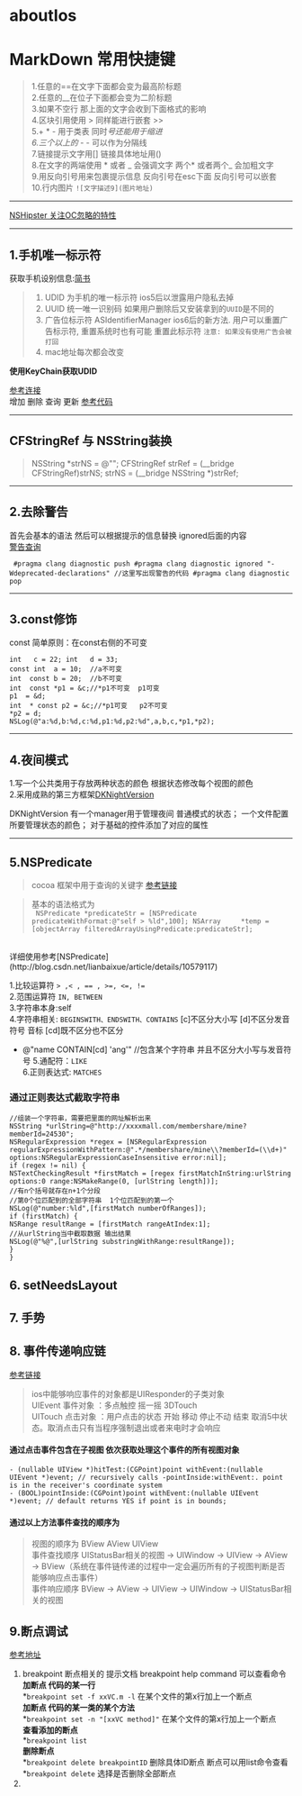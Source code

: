 # aboutIos

MarkDown 常用快捷键
=================

>1.任意的==在文字下面都会变为最高阶标题<br>
>2.任意的__在位子下面都会变为二阶标题<br>
>3.如果不空行 那上面的文字会收到下面格式的影响 <br>
>4.区块引用使用 > 同样能进行嵌套 >> <br>
>5.+ * - 用于类表  同时*号还能用于缩进 <br>
>6.三个以上的* - - 可以作为分隔线 <br>
>7.链接提示文字用[]  链接具体地址用() <br>
>8.在文字的两端使用 * 或者 _ 会强调文字   两个* 或者两个_ 会加粗文字<br>
>9.用反向引号用来包裹提示信息  反向引号在esc下面  反向引号可以嵌套 <br>
>10.行内图片 `![文字描述9](图片地址)` <br>

* * *
[NSHipster 关注OC忽略的特性](http://nshipster.cn/)
* * *
## 1.手机唯一标示符
获取手机设别信息:[简书](http://www.jianshu.com/p/b23016bb97af)

>1. UDID 为手机的唯一标示符 ios5后以泄露用户隐私去掉
>2. UUID 统一唯一识别码 如果用户删除后又安装拿到的`UUID`是不同的
>3. 广告位标示符 ASIdentifierManager ios6后的新方法. 用户可以重置广告标示符, 重置系统时也有可能
>   重置此标示符 `注意: 如果没有使用广告会被打回`  
>4. mac地址每次都会改变

**使用KeyChain获取UDID** <br>

[参考连接](http://www.cnblogs.com/smileEvday/p/UDID.html)<br>
增加 删除  查询  更新
[参考代码](https://github.com/smileEvday/SvUDID)

* * *
## CFStringRef 与 NSString装换
>NSString *strNS = @"";
>CFStringRef strRef = (__bridge CFStringRef)strNS;
>strNS = (__bridge NSString *)strRef;


* * *
## 2.去除警告
首先会基本的语法  然后可以根据提示的信息替换 ignored后面的内容<br>
[警告查询](http://fuckingclangwarnings.com/)

``
#pragma clang diagnostic push
#pragma clang diagnostic ignored "-Wdeprecated-declarations"
//这里写出现警告的代码
#pragma clang diagnostic pop``

* * *
## 3.const修饰
const 简单原则：在const右侧的不可变
```
int   c = 22; int   d = 33;
const int  a = 10;  //a不可变
int  const b = 20;  //b不可变
int  const *p1 = &c;//*p1不可变  p1可变
p1  = &d;
int  * const p2 = &c;//*p1可变   p2不可变
*p2 = d;
NSLog(@"a:%d,b:%d,c:%d,p1:%d,p2:%d",a,b,c,*p1,*p2);
```
* * *
## 4.夜间模式

1.写一个公共类用于存放两种状态的颜色  根据状态修改每个视图的颜色<br>
2.采用成熟的第三方框架[DKNightVersion](https://github.com/Draveness/DKNightVersion) <br>

DKNightVersion 有一个manager用于管理夜间 普通模式的状态；   一个文件配置所要管理状态的颜色；
对于基础的控件添加了对应的属性 

* * *
## 5.NSPredicate
>cocoa 框架中用于查询的关键字
[参考链接](http://blog.csdn.net/lianbaixue/article/details/10579117) <br>

>基本的语法格式为 <br>
`` 
NSPredicate *predicateStr = [NSPredicate predicateWithFormat:@"self > %ld",100];
NSArray     *temp = [objectArray filteredArrayUsingPredicate:predicateStr];
``
<br>
详细使用参考[NSPredicate](http://blog.csdn.net/lianbaixue/article/details/10579117) <br>

1.比较运算符  `> ,< , == , >=, <=, !=` <br>
2.范围运算符  `IN, BETWEEN`   <br>
3.字符串本身:self  <br>
4.字符串相关: `BEGINSWITH、ENDSWITH、CONTAINS`  [c]不区分大小写  [d]不区分发音符号 音标 [cd]既不区分也不区分 <br>
* @"name CONTAIN[cd] 'ang'"   //包含某个字符串  并且不区分大小写与发音符号
5.通配符：`LIKE` <br>
6.正则表达式: `MATCHES`

### 通过正则表达式截取字符串
```
//组装一个字符串，需要把里面的网址解析出来
NSString *urlString=@"http://xxxxmall.com/membershare/mine?memberId=24530";
NSRegularExpression *regex = [NSRegularExpression regularExpressionWithPattern:@".*/membershare/mine\\?memberId=(\\d+)" options:NSRegularExpressionCaseInsensitive error:nil];
if (regex != nil) {
NSTextCheckingResult *firstMatch = [regex firstMatchInString:urlString options:0 range:NSMakeRange(0, [urlString length])];
//有n个括号就存在n+1个分段
//第0个位匹配到的全部字符串  1个位匹配到的第一个
NSLog(@"number:%ld",[firstMatch numberOfRanges]);
if (firstMatch) {
NSRange resultRange = [firstMatch rangeAtIndex:1];
//从urlString当中截取数据 输出结果
NSLog(@"%@",[urlString substringWithRange:resultRange]);
}
}
```

## 6. setNeedsLayout

## 7. 手势

## 8. 事件传递响应链
[参考链接](http://blog.csdn.net/xiaoxiaobukuang/article/details/55046601) <br>
>ios中能够响应事件的对象都是UIResponder的子类对象 <br>
>UIEvent 事件对象 ：多点触控  摇一摇  3DTouch <br>
>UITouch 点击对象 ：用户点击的状态  开始  移动  停止不动  结束  取消5中状态。取消点击只有当程序强制退出或者来电时才会响应<br>

#### 通过点击事件包含在子视图  依次获取处理这个事件的所有视图对象
``- (nullable UIView *)hitTest:(CGPoint)point withEvent:(nullable UIEvent *)event; // recursively calls -pointInside:withEvent:. point is in the receiver's coordinate system`` <br>
``- (BOOL)pointInside:(CGPoint)point withEvent:(nullable UIEvent *)event; // default returns YES if point is in bounds;``
#### 通过以上方法事件查找的顺序为  
> 视图的顺序为 BView  AView  UIView <br>
> 事件查找顺序 UIStatusBar相关的视图 -> UIWindow -> UIView -> AView  -> BView（系统在事件链传递的过程中一定会遍历所有的子视图判断是否能够响应点击事件）<br>
> 事件响应顺序 BView -> AView -> UIView -> UIWindow -> UIStatusBar相关的视图 <br>

## 9.断点调试
[参考地址](http://www.jianshu.com/p/8e9fc9a8ab78) <br>
1. breakpoint 断点相关的  提示文档 breakpoint help command 可以查看命令 <br>
    **加断点  代码的某一行**  <br>
    *``breakpoint set -f xxVC.m -l``  在某个文件的第x行加上一个断点 <br>
    **加断点  代码的某一类的某个方法**  <br>
    *``breakpoint set -n "[xxVC method]"`` 在某个文件的第x行加上一个断点 <br>
    **查看添加的断点**  <br>
    *``breakpoint list`` <br>
    **删除断点**   <br>
    *``breakpoint delete breakpointID`` 删除具体ID断点   断点可以用list命令查看 <br>
    *``breakpoint delete`` 选择是否删除全部断点 <br>
 2. 